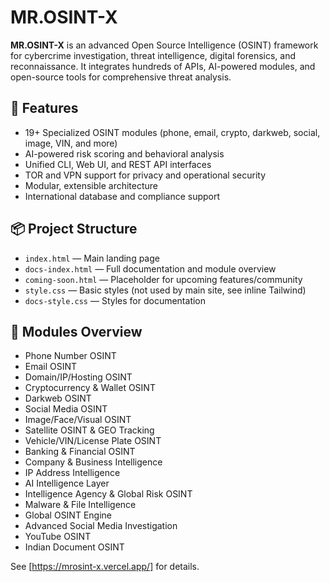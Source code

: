 # MR.OSINT-X

**MR.OSINT-X** is an advanced Open Source Intelligence (OSINT) framework for cybercrime investigation, threat intelligence, digital forensics, and reconnaissance. It integrates hundreds of APIs, AI-powered modules, and open-source tools for comprehensive threat analysis.

## 🚀 Features

- 19+ Specialized OSINT modules (phone, email, crypto, darkweb, social, image, VIN, and more)
- AI-powered risk scoring and behavioral analysis
- Unified CLI, Web UI, and REST API interfaces
- TOR and VPN support for privacy and operational security
- Modular, extensible architecture
- International database and compliance support

## 📦 Project Structure

- `index.html` — Main landing page
- `docs-index.html` — Full documentation and module overview
- `coming-soon.html` — Placeholder for upcoming features/community
- `style.css` — Basic styles (not used by main site, see inline Tailwind)
- `docs-style.css` — Styles for documentation

## 🧩 Modules Overview

- Phone Number OSINT
- Email OSINT
- Domain/IP/Hosting OSINT
- Cryptocurrency & Wallet OSINT
- Darkweb OSINT
- Social Media OSINT
- Image/Face/Visual OSINT
- Satellite OSINT & GEO Tracking
- Vehicle/VIN/License Plate OSINT
- Banking & Financial OSINT
- Company & Business Intelligence
- IP Address Intelligence
- AI Intelligence Layer
- Intelligence Agency & Global Risk OSINT
- Malware & File Intelligence
- Global OSINT Engine
- Advanced Social Media Investigation
- YouTube OSINT
- Indian Document OSINT

See [https://mrosint-x.vercel.app/] for details.
